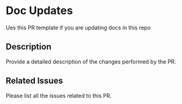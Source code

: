 # Doc Updates 

Ues this PR template if you are updating docs in this repo

## Description

Provide a detailed description of the changes performed by the PR.

## Related Issues

Please list all the issues related to this PR.

